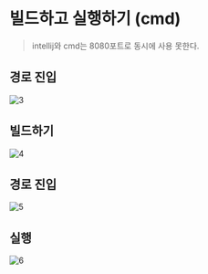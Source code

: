 # 빌드하고 실행하기 (cmd)

> intellij와 cmd는 8080포트로 동시에 사용 못한다.

## 경로 진입

![3](https://user-images.githubusercontent.com/66400531/134601223-d4183311-cd8d-4475-8e0e-3215ebe9092d.PNG)

## 빌드하기

![4](https://user-images.githubusercontent.com/66400531/134601368-92bda54b-d819-4686-bcd0-b1959fd83cbb.PNG)

## 경로 진입

![5](https://user-images.githubusercontent.com/66400531/134601485-4de97cbe-6b95-40ef-bb04-afa82b792b73.PNG)

## 실행

![6](https://user-images.githubusercontent.com/66400531/134601912-e2f8f917-5d97-4be2-b632-5ce914aabd74.PNG)
